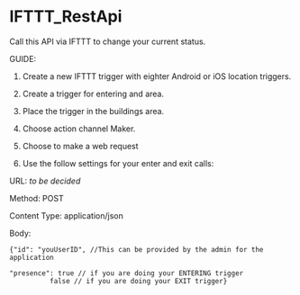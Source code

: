 # IFTTT_RestApi

Call this API via IFTTT to change your current status.

GUIDE:

1. Create a new IFTTT trigger with eighter Android or iOS location triggers.

2. Create a trigger for entering and area.

3. Place the trigger in the buildings area.

4. Choose action channel Maker.

5. Choose to make a web request

6. Use the follow settings for your enter and exit calls:

URL: *to be decided*

Method: POST

Content Type: application/json


Body:

	{"id": "youUserID", //This can be provided by the admin for the application
	
	"presence": true // if you are doing your ENTERING trigger
			  false // if you are doing your EXIT trigger}

